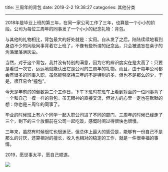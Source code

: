 title: 三周年的背包
date: 2019-2-2 19:38:27
categories: 其他分类

---

2018年是毕业上班的第三年，在同一家公司工作了三年，也算是一个小小的阶段。公司为每位三周年的同事发了一个小小的纪念礼物：背包。

<!--more-->



与其他的礼物相比，背包最大的好处就是：实用。自从发了之后，陆陆续续地看到身边不少的同级同事背着它上班了，不像有些所谓的纪念品，只会被遗忘在桌子的角落里落满灰尘。

当然，对于这个背包，我并没有特别的满意，因为它的辨识度实在是太高了：只要是看过一次它，远远地就能认出它是公司的三周年的礼物。而且，由于每年公司都会有很多的同事入职，虽然能够坚持三年的不是特别的多，但也不是那么的少，于是，很容易会“撞包”。

今天是年前的的倒数第二个工作日，下午下班时在班车上看到对面的一位同事背了一个和自己一模一样的背包。虽无眼神的直接交流，但对方的心里一定也在默默的想：你也是三周年的同事了。

毕业的时候班上有六个同学一起入职公司进了不同的部门，三周年的时候已经走了三个，剩下的三个放假前在公司一起吃饭，感慨时间过得很快也很慢。

三年来，虽然有时候很忙也很迷茫，但总体上最大的感受是，能够有一份自己不是那么的讨厌，还算相对的擅长，收入也相对的稳定的工作，就是一件很幸福的事情。

2019，愿世事太平，愿自己顺遂。


![](https://cdn.pixabay.com/photo/2016/11/22/22/21/adventure-1850912_1280.jpg)